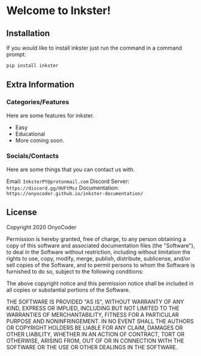# Welcome to Inkster!

## Installation

If you would like to install inkster just run the command in a command prompt:

```bash
pip install inkster
```

## Extra Information

### Categories/Features

Here are some features for inkster.

- Easy
- Educational
- More coming soon.

### Socials/Contacts

Here are some things that you can contact us with.

Email: `InksterPY@protonmail.com`
Discord Server: `https://discord.gg/HUFtMsz`
Documentation: `https://onyocoder.github.io/inkster-documentation/`

## License

Copyright 2020 OnyoCoder

Permission is hereby granted, free of charge, to any person obtaining a copy of this software and associated documentation files (the "Software"), to deal in the Software without restriction, including without limitation the rights to use, copy, modify, merge, publish, distribute, sublicense, and/or sell copies of the Software, and to permit persons to whom the Software is furnished to do so, subject to the following conditions:

The above copyright notice and this permission notice shall be included in all copies or substantial portions of the Software.

THE SOFTWARE IS PROVIDED "AS IS", WITHOUT WARRANTY OF ANY KIND, EXPRESS OR IMPLIED, INCLUDING BUT NOT LIMITED TO THE WARRANTIES OF MERCHANTABILITY, FITNESS FOR A PARTICULAR PURPOSE AND NONINFRINGEMENT. IN NO EVENT SHALL THE AUTHORS OR COPYRIGHT HOLDERS BE LIABLE FOR ANY CLAIM, DAMAGES OR OTHER LIABILITY, WHETHER IN AN ACTION OF CONTRACT, TORT OR OTHERWISE, ARISING FROM, OUT OF OR IN CONNECTION WITH THE SOFTWARE OR THE USE OR OTHER DEALINGS IN THE SOFTWARE.
